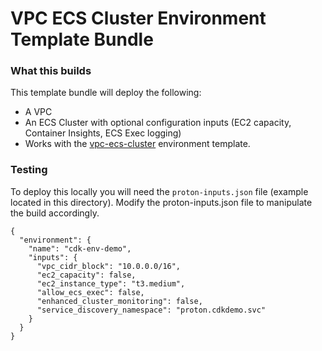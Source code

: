 # VPC ECS Cluster Environment Template Bundle

### What this builds

This template bundle will deploy the following:

- A VPC
- An ECS Cluster with optional configuration inputs (EC2 capacity, Container Insights, ECS Exec logging)
- Works with the [vpc-ecs-cluster](../../../service-templates/vpc-ecs-cluster) environment template.

### Testing

To deploy this locally you will need the `proton-inputs.json` file (example located in this directory).
Modify the proton-inputs.json file to manipulate the build accordingly.

```
{
  "environment": {
    "name": "cdk-env-demo",
    "inputs": {
      "vpc_cidr_block": "10.0.0.0/16",
      "ec2_capacity": false,
      "ec2_instance_type": "t3.medium",
      "allow_ecs_exec": false,
      "enhanced_cluster_monitoring": false,
      "service_discovery_namespace": "proton.cdkdemo.svc"
    }
  }
}

```
